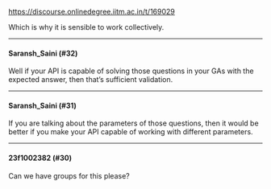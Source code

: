 https://discourse.onlinedegree.iitm.ac.in/t/169029

Which is why it is sensible to work collectively.</p><hr>

<h4>Saransh_Saini (#32)</h4>
<p>Well if your API is capable of solving those questions in your GAs with the expected answer, then that’s sufficient validation.</p><hr>

<h4>Saransh_Saini (#31)</h4>
<p>If you are talking about the parameters of those questions, then it would be better if you make your API capable of working with different parameters.</p><hr>

<h4>23f1002382 (#30)</h4>
<p>Can we have groups for this please?